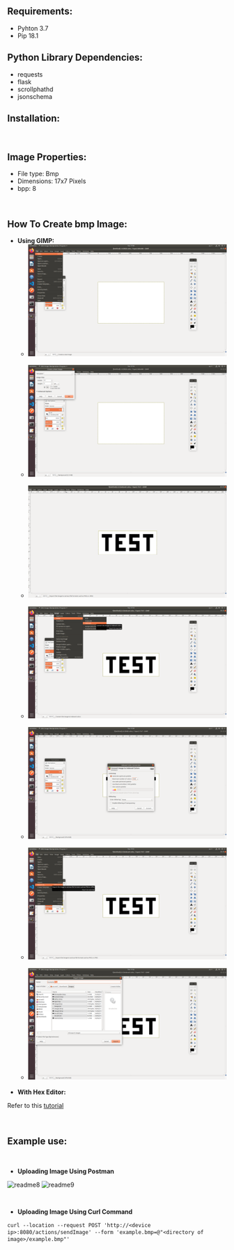 ## Requirements:
* Pyhton 3.7
* Pip 18.1 
&nbsp;


## Python Library Dependencies:
* requests
* flask
* scrollphathd
* jsonschema 
&nbsp;


## Installation:

&nbsp;




## Image Properties:
* File type: Bmp
* Dimensions: 17x7 Pixels
* bpp: 8

&nbsp;

## How To Create bmp Image:
* **Using GIMP:**
    * ![readme1](https://raw.githubusercontent.com/yagizyalcintas/scrollphat/main/images/gimp1.png)&nbsp;
    * ![readme2](https://raw.githubusercontent.com/yagizyalcintas/scrollphat/main/images/gimp2.png)&nbsp;
    * ![readme3](https://raw.githubusercontent.com/yagizyalcintas/scrollphat/main/images/gimp3.png)&nbsp;
    * ![readme4](https://raw.githubusercontent.com/yagizyalcintas/scrollphat/main/images/gimp4.png)&nbsp;
    * ![readme5](https://raw.githubusercontent.com/yagizyalcintas/scrollphat/main/images/gimp5.png)&nbsp;
    * ![readme6](https://raw.githubusercontent.com/yagizyalcintas/scrollphat/main/images/gimp6.png)&nbsp;
    * ![readme7](https://raw.githubusercontent.com/yagizyalcintas/scrollphat/main/images/gimp7.png)&nbsp;
* **With Hex Editor:**

Refer to this [tutorial](https://medium.com/sysf/bits-to-bitmaps-a-simple-walkthrough-of-bmp-image-format-765dc6857393)

&nbsp;


## Example use:
&nbsp;

* **Uploading Image Using Postman**
&nbsp;

![readme8](https://user-images.githubusercontent.com/47401171/116260656-2b0ab180-a777-11eb-922b-a577c12e2817.png)
![readme9](https://user-images.githubusercontent.com/47401171/116260654-2a721b00-a777-11eb-8bb6-d52b2f05c57d.png)&nbsp;

&nbsp;


* **Uploading Image Using Curl Command**

```
curl --location --request POST 'http://<device ip>:8080/actions/sendImage' --form 'example.bmp=@"<directory of image>/example.bmp"'
```





